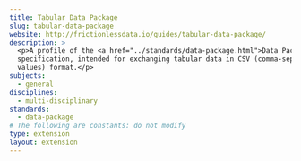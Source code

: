```yaml
---
title: Tabular Data Package
slug: tabular-data-package
website: http://frictionlessdata.io/guides/tabular-data-package/
description: >
  <p>A profile of the <a href="../standards/data-package.html">Data Package</a>
  specification, intended for exchanging tabular data in CSV (comma-separated
  values) format.</p>
subjects:
  - general
disciplines:
  - multi-disciplinary
standards:
  - data-package
# The following are constants: do not modify
type: extension
layout: extension
---
```

